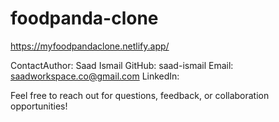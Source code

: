 <h1>foodpanda-clone</h1> 

https://myfoodpandaclone.netlify.app/

ContactAuthor: Saad Ismail
GitHub: saad-ismail
Email: saadworkspace.co@gmail.com
LinkedIn: 

Feel free to reach out for questions, feedback, or collaboration opportunities!
